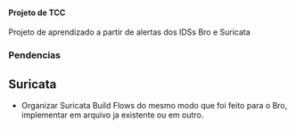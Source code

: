 #### Projeto de TCC
Projeto de aprendizado a partir de alertas dos IDSs Bro e Suricata

### Pendencias

## Suricata

* Organizar Suricata Build Flows do mesmo modo que foi feito para o Bro, implementar em arquivo ja existente ou em outro.
